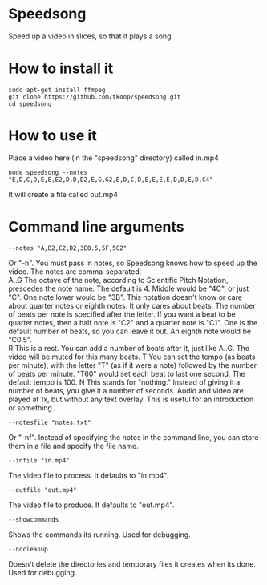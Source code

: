 # Speedsong
Speed up a video in slices, so that it plays a song.

# How to install it
```
sudo apt-get install ffmpeg
git clone https://github.com/tkoop/speedsong.git
cd speedsong
```

  
# How to use it
Place a video here (in the "speedsong" directory) called in.mp4
```
node speedsong --notes "E,D,C,D,E,E,E2,D,D,D2,E,G,G2,E,D,C,D,E,E,E,E,D,D,E,D,C4"
```

It will create a file called out.mp4

# Command line arguments

```
--notes "A,B2,C2,D2,3E0.5,5F,5G2"
```
Or "-n".  You must pass in notes, so Speedsong knows how to speed up the video.  The notes are comma-separated.  
A..G 
The octave of the note, according to Scientific Pitch Notation, prescedes the note name.  The default is 4.  Middle would be "4C", or just "C".  One note lower would be "3B".  This notation doesn't know or care about quarter notes or eighth notes.  It only cares about beats.  The number of beats per note is specified after the letter.  If you want a beat to be quarter notes, then a half note is "C2" and a quarter note is "C1". One is the default number of beats, so you can leave it out.  An eighth note would be "C0.5".  
R
This is a rest.  You can add a number of beats after it, just like A..G.  The video will be muted for this many beats.
T
You can set the tempo (as beats per minute), with the letter "T" (as if it were a note) followed by the number of beats per minute.  "T60" would set each beat to last one second.  The default tempo is 100.
N
This stands for "nothing."  Instead of giving it a number of beats, you give it a number of seconds.  Audio and video are played at 1x, but without any text overlay.  This is useful for an introduction or something.


```
--notesfile "notes.txt"
```
Or "-nf".  Instead of specifying the notes in the command line, you can store them in a file and specify the file name. 

```
--infile "in.mp4"
```
The video file to process.  It defaults to "in.mp4".

```
--outfile "out.mp4"
```
The video file to produce.  It defaults to "out.mp4".

```
--showcommands
```
Shows the commands its running.  Used for debugging.

```
--nocleanup
```
Doesn't delete the directories and temporary files it creates when its done.  Used for debugging.